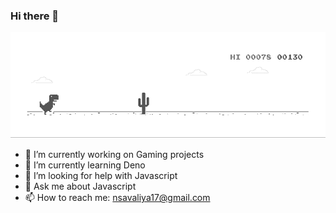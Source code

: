 ### Hi there 👋

![image](https://github.com/heynikhil/heynikhil/blob/master/dino.gif)


- 🔭 I’m currently working on Gaming projects
- 🌱 I’m currently learning Deno
- 🤔 I’m looking for help with Javascript
- 💬 Ask me about Javascript
- 📫 How to reach me: nsavaliya17@gmail.com


